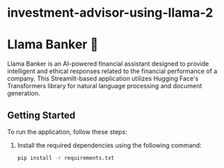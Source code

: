 # investment-advisor-using-llama-2
# Llama Banker 🦙

Llama Banker is an AI-powered financial assistant designed to provide intelligent and ethical responses related to the financial performance of a company. This Streamlit-based application utilizes Hugging Face's Transformers library for natural language processing and document generation.

## Getting Started

To run the application, follow these steps:

1. Install the required dependencies using the following command:

   ```bash
   pip install -r requirements.txt

